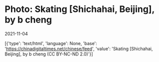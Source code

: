 # Photo: Skating [Shichahai, Beijing], by b cheng

2021-11-04

[{'type': 'text/html', 'language': None, 'base': 'https://chinadigitaltimes.net/chinese/feed', 'value': 'Skating [Shichahai, Beijing], by b cheng (CC BY-NC-ND 2.0)'}]